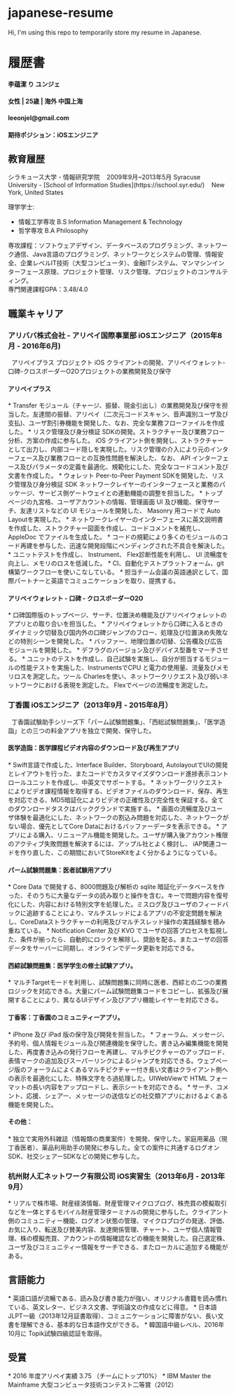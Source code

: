 # japanese-resume
Hi, I'm using this repo to temporarily store my resume in Japanese.

<h1>履歴書</h1>
<h4>李蕴潔 り ユンジェ</h4>
<h4>女性 | 25歳 | 海外 中国上海</h4>
<h4>leeonjel@gmail.com</h4>
<h4>期待ポジション：iOSエンジニア</h4>  
<h2>教育履歴</h2>
シラキュース大学 - 情報研究学院&nbsp;&nbsp;&nbsp;&nbsp;2009年9月~2013年5月  
Syracuse University - [School of Information Studies](https://ischool.syr.edu/)&nbsp;&nbsp;&nbsp;&nbsp;New York, United States  
  
理学学士:  
* 情報工学専攻 B.S Information Management & Technology  
* 哲学専攻    B.A Philosophy  

専攻課程：ソフトウェアデザイン、データベースのプログラミング、ネットワーク通信、Java言語のプログラミング、ネットワークとシステムの管理、情報安全、企業レベルIT技術（大型コンピュータ）、金融ITシステム、マンマシンインターフェース原理、プロジェクト管理、リスク管理、プロジェクトのコンサルティング。  
専門関連課程GPA：3.48/4.0

<h2>職業キャリア</h2>
<h3>アリババ株式会社 - アリペイ国際事業部 iOSエンジニア（2015年8月 - 2016年6月)</h3>
&nbsp;&nbsp;アリペイプラス プロジェクト iOS クライアントの開発、アリペイウォレット-口碑-クロスボーダーO2Oプロジェクトの業務開発及び保守
<h4>アリペイプラス</h4>
* Transfer モジュール（チャージ、振替、現金引出し）の業務開発及び保守を担当した。友達間の振替、アリペイ（二次元コードスキャン、音声識別ユーザ及び支払)、ユーザ割引券機能を開発した、なお、完全な業務フローファイルを作成した。
* リスク管理及び身分検証 SDKの開発。ストラクチャー及び業務フロー分析、方案の作成に参与した。 iOS クライアント側を開発し、ストラクチャーとして出力し、内部コード隠しを実現した。リスク管理の介入により元のインターフェース及び業務フローとの互換性問題を解決した、なお、 API インターフェース及びパラメータの定義を最適化、規範化にした、完全なコードコメント及び文書を作成した。 
* ウォレット Peer-to-Peer Payment SDKを開発した、リスク管理及び身分検証 SDK ネットワークレイヤーのインターフェースと業務のパッケージ、サービス側ゲートウェイとの連動機能の調整を担当した。
* トップページの九宮格、ユーザアカウントの情報、管理画面 UI 及び機能、保守サーチ、友達リストなどの UI モジュールを開発した、 Masonry 用コードで Auto Layoutを実現した。
* ネットワークレイヤーのインターフェースに英文説明書を作成した、ストラクチャー図面を作成し、コードコメントを補充し、 AppleDoc でファイルを生成した。
* コードの規範により多くのモジュールのコード再建を参与した、迅速な開発段階にペンディングされた不具合を解決した。
* ユニットテストを作成し、 Instrument、 Flex診断性能を利用し、 UI 流暢度を向上し、メモリのロスを低減した。
* CI、自動化テストプラットフォーム、git 構築ワークフローを使いこなしている。
* 担当チーム会議の英語通訳として、国際パートナーと英語でコミュニケーションを取り、提携する。

<h4>アリペイウォレット - 口碑 - クロスボーダーO2O</h4>
* 口碑国際版のトップページ、サーチ、位置決め機能及びアリペイウォレットのアプリとの取り合いを担当した。
* アリペイウォレットから口碑に入るときのダイナミック切替及び国内外の口碑ジャンプのフロー、処理及び位置決め失敗などの特別シーンを開発した。
* バッファー、地理位置の切替、公告欄及び広告モジュールを開発した。
* デフラグのバージョン及びデバイス型番をマーチさせる。
* ユニットのテストを作成し、自己試験を実施し、自分が担当するモジュールの性能テストを実施した、InstrumentsでCPU と電力の使用量、流量及びメモリロスを測定した。ツール Charlesを使い、ネットワークリクエスト及び弱いネットワークにおける表現を測定した。 Flexでページの流暢度を測定した。  

<h3>丁香園  iOSエンジニア（2013年9月 - 2015年8月）</h3>
&nbsp;&nbsp;丁香園試験助手シリーズ下「パーム試験問題集」、「西総試験問題集」、「医学造詣」との三つの料金アプリを独立で開発、保守した。
<h4>医学造詣：医学課程ビデオ内容のダウンロード及び再生アプリ</h4>
* Swift言語で作成した、Interface Builder、Storyboard,  AutolayoutでUIの開発とレイアウトを行った、またコードでカスタマイズダウンロード進捗表示コントロールユニットを作成し、中英文でサポートする。
* ネットワークリクエストによりビデオ課程情報を取得する、ビデオファイルのダウンロード、保存、再生を対応できる、MD5暗証化によりビデオの正確性及び完全性を保証する。全てのダウンロードタスクはバックグランドで実施する。
* 画面の流暢度及びユーザ体験を最適化にした、ネットワークの割込み問題を対応した、ネットワークがない場合、優先としてCore Dataにおけるバッファーデータを表示できる。
* アプリによる購入、リニューアル機能を開発した。ユーザが購入後アカウント権限のアクティブ失敗問題を解決するには、アップル社とよく検討し、 iAP関連コードを作り直した、この期間においてStoreKitをよく分かるようになっている。

<h4>パーム試験問題集：医者試験用アプリ</h4>
* Core Data で開発する、8000問題及び解析の sqlite 暗証化データベースを作った、そのうちに大量なデータの読み取りと操作を含む。キーで問題内容を復号化にした、内容における特別文字を処理した。ミスログ及びユーザのフィードバックに追跡することにより、マルチスレッドによるアプリの不安定問題を解決し、CoreDataストラクチャーの利用及びマルチスレッド操作の実践経験を積み重ねている。
* Notification Center 及び KVO でユーザの回答プロセスを監視した、条件が揃ったら、自動的にロックを解除し、奨励を配る。またユーザの回答データをサーバーに同期し、オンラインでデータ更新を対応できる。

<h4>西綜試験問題集：医学学生の修士試験アプリ。</h4>
* マルチTargetモードを利用し、試験問題集に同時に医者、西綜との二つの業務ロジックを対応できる。大量にパーム試験問題集コードをコピーし、拡張及び展開することにより、異なるUIデザイン及びアプリ機能レイヤーを対応できる。

<h4>丁香客：丁香園のコミュニティーアプリ。</h4>
* iPhone 及び iPad 版の保守及び開発を担当した。
* フォーラム、メッセージ、予約号、個人情報モジュール及び関連機能を保守した。書き込み編集機能を開発した、再度書き込みの発行フローを再建し、マルチピクチャーのアップロード、表情マークの追加及びスーパーリンクによるジャンプを対応できる。ウェブページ版のフォーラムによくあるマルチピクチャー付き長い文書はクライアント側への表示を最適化にした、特殊文字をろ過処理した。UIWebViewで HTML フォーマットの長い内容をアップロードし、表示シートを対応できる。
* サーチ、コメント、応援、シェアー、メッセージの送信などの社交類アプリにおけるよくある機能を開発した。

<h4>その他：</h4>
* 独立で実用外科雑誌（情報類の商業案件）を開発、保守した。家庭用薬品（現丁香医者）、薬品利用助手の開発に参与した。全ての案件に共通するログオンSDK、社交シェアーSDKなどの開発に参与した。

<h3>杭州財人汇ネットワーク有限公司  iOS実習生（2013年6月 - 2013年9月）</h3>
* リアルで株市場、財産経済情報、財産管理マイクロブログ、株売買の模擬取引などを一体とするモバイル財産管理ターミナルの開発に参与した。クライアント側のコミュニティー機能、ログオン状態の管理、マイクロブログの発送、評価、お気に入り、転送及び賛美内容、友達関係管理、チャート、ユーザ個人情報管理、株の模擬売買、アカウントの情報確認などの機能を開発した。自己選定株、ユーザ及びコミュニティー情報をサーチできる、またローカルに追加する機能がある。

<h2>言語能力</h2>
* 英語口語が流暢である、読み及び書き能力が強い、オリジナル書籍を読み慣れている、英文レター、ビジネス文書、学術論文の作成などに得意。
* 日本語    JLPT一級（2013年12月証書取得）、コミュニケーションに障害がない、長い文書を理解できる、基本的な日本語作文ができる。
* 韓国語中級レベル、2016年10月に Topik試験四級認証を取得。

<h2>受賞</h2>
* 2016 年度アリペイ実績 3.75 （チームにトップ10%）
* IBM Master the Mainframe 大型コンピュータ技術コンテスト二等賞（2012）

